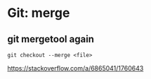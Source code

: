 # Git: merge

## git mergetool again

`git checkout --merge <file>`

https://stackoverflow.com/a/6865041/1760643
